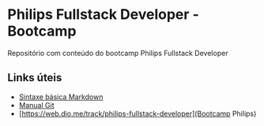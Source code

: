 # Philips Fullstack Developer - Bootcamp
Repositório com conteúdo do bootcamp Philips Fullstack Developer

## Links úteis
 - [Sintaxe básica Markdown](https://www.markdownguide.org/basic-syntax/)
 - [Manual Git](https://git-scm.com/docs)
 - [https://web.dio.me/track/philips-fullstack-developer](Bootcamp Philips)
